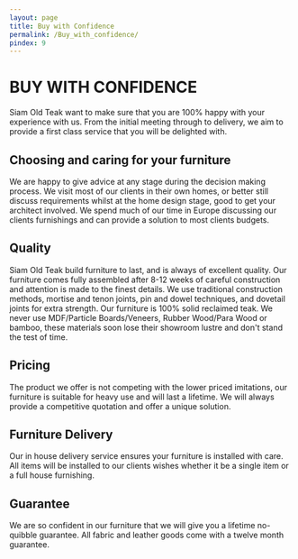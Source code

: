 ```yaml
---
layout: page
title: Buy with Confidence
permalink: /Buy_with_confidence/
pindex: 9
---
```

# BUY WITH CONFIDENCE

Siam Old Teak want to make sure that you are 100% happy with your experience with us. From the initial meeting through to delivery, we aim to provide a first class service that you will be delighted with.

## Choosing and caring for your furniture
We are happy to give advice at any stage during the decision making process. We visit most of our clients in their own homes, or better still discuss requirements whilst at the home design stage, good to get your architect involved. 
We spend much of our time in Europe discussing our clients furnishings and can provide a solution to most clients budgets.

## Quality
Siam Old Teak build furniture to last, and is always of excellent quality. Our furniture comes fully assembled after 8-12 weeks of careful construction and attention is made to the finest details. We use traditional construction methods, mortise and tenon joints, pin and dowel techniques, and dovetail joints for extra strength. Our furniture is 100% solid reclaimed teak. We never use MDF/Particle Boards/Veneers, Rubber Wood/Para Wood or bamboo, these materials soon lose their showroom lustre and don&#39;t stand the test of time.

## Pricing
The product we offer is not competing with the lower priced imitations, our furniture is suitable for heavy use and will last a lifetime. 
We will always provide a competitive quotation and offer a unique solution.

## Furniture Delivery
Our in house delivery service ensures your furniture is installed with care. 
All items will be installed to our clients wishes whether it be a single item or a full house furnishing.

## Guarantee
We are so confident in our furniture that we will give you a lifetime no-quibble guarantee. All fabric and leather goods come with a twelve month guarantee.